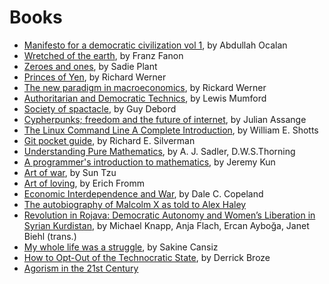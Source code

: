 # Books

- [Manifesto for a democratic civilization vol 1](https://libgen.ee/book_137483732), by Abdullah Ocalan
- [Wretched of the earth](https://libgen.ee/book_137999833), by Franz Fanon
- [Zeroes and ones](https://libgen.ee/book_138125024), by Sadie Plant
- [Princes of Yen](https://libgen.ee/book_137197427), by Richard Werner
- [The new paradigm in macroeconomics](https://libgen.ee/book_136318400), by Rickard Werner
- [Authoritarian and Democratic Technics](https://theanarchistlibrary.org/library/lewis-mumford-authoritarian-and-democratic-technics), by Lewis Mumford
- [Society of spactacle](https://libgen.ee/book_136174668), by Guy Debord
- [Cypherpunks; freedom and the future of internet](https://libgen.ee/book_4761276), by Julian Assange
- [The Linux Command Line A Complete Introduction](https://libgen.is/book/index.php?md5=3C531CCECB36FF9FFC64081E1233A638), by William E. Shotts
- [Git pocket guide](https://libgen.is/book/index.php?md5=CCBD27EB344E03CA49666716DEAE9E5A), by Richard E. Silverman
- [Understanding Pure Mathematics](https://libgen.is/book/index.php?md5=A12418F80B9FEFF3CF993253B88F3055), by A. J. Sadler, D.W.S.Thorning
- [A programmer's introduction to mathematics](https://libgen.is/book/index.php?md5=14074C1DD80FAD624DE1FD4149266E50), by Jeremy Kun
- [Art of war](https://libgen.is/book/index.php?md5=79930DFA74DA9E76CECB94ACDE7794CC), by Sun Tzu
- [Art of loving](https://libgen.is/book/index.php?md5=CA1B20F6AAB3EABBB60BEF85CBA1949A), by Erich Fromm
- [Economic Interdependence and War](https://libgen.is/book/index.php?md5=5D40D3134DC4B92EC275E9EB3C8C25AC), by Dale C. Copeland
- [The autobiography of Malcolm X as told to Alex Haley](https://libgen.is/book/index.php?md5=314C04B6CA8B01DCFB8555346D197ED5)
- [Revolution in Rojava: Democratic Autonomy and Women’s Liberation in Syrian Kurdistan](https://libgen.is/book/index.php?md5=DC137DCFE5B717BD07B0B06655C088E3), by Michael Knapp, Anja Flach, Ercan Ayboğa, Janet Biehl (trans.)
- [My whole life was a struggle](https://annas-archive.org/md5/e96a51a5bbbf91082821c5120e209fc6), by Sakine Cansiz
- [How to Opt-Out of the Technocratic State](https://annas-archive.org/md5/056e4a80fe37fa5243bc45076c6eeead), by Derrick Broze
- [Agorism in the 21st Century](https://agorist.xyz/)
